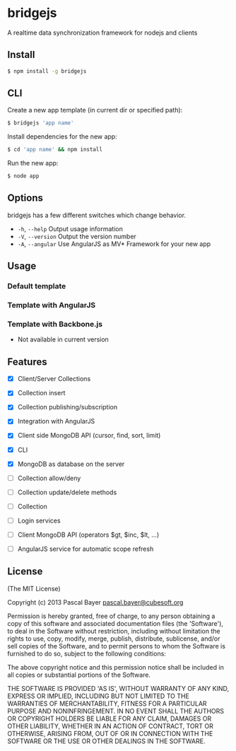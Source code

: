 bridgejs
========

A realtime data synchronization framework for nodejs and clients


Install
-------

``` bash
$ npm install -g bridgejs
```


CLI
---

Create a new app template (in current dir or specified path):
```bash
$ bridgejs 'app name'
```

Install dependencies for the new app:
```bash
$ cd 'app name' && npm install
```

Run the new app:
```bash
$ node app
```


Options
-------

bridgejs has a few different switches which change behavior.

- `-h`, `--help` Output usage information
- `-V`, `--version` Output the version number
- `-A`, `--angular` Use AngularJS as MV* Framework for your new app


Usage
-----

### Default template



### Template with AngularJS



### Template with Backbone.js

- Not available in current version


Features
--------

- [x] Client/Server Collections
- [x] Collection insert
- [x] Collection publishing/subscription
- [x] Integration with AngularJS
- [x] Client side MongoDB API (cursor, find, sort, limit)
- [x] CLI
- [x] MongoDB as database on the server
- [ ] Collection allow/deny
- [ ] Collection update/delete methods
- [ ] Collection
- [ ] Login services
- [ ] Client MongoDB API (operators $gt, $inc, $lt, ...)
- [ ] AngularJS service for automatic scope refresh


License
-------

(The MIT License)

Copyright (c) 2013 Pascal Bayer <pascal.bayer@cubesoft.org>

Permission is hereby granted, free of charge, to any person obtaining a copy of this software and associated documentation files (the 'Software'), to deal in the Software without restriction, including without limitation the rights to use, copy, modify, merge, publish, distribute, sublicense, and/or sell copies of the Software, and to permit persons to whom the Software is furnished to do so, subject to the following conditions:

The above copyright notice and this permission notice shall be included in all copies or substantial portions of the Software.

THE SOFTWARE IS PROVIDED 'AS IS', WITHOUT WARRANTY OF ANY KIND, EXPRESS OR IMPLIED, INCLUDING BUT NOT LIMITED TO THE WARRANTIES OF MERCHANTABILITY, FITNESS FOR A PARTICULAR PURPOSE AND NONINFRINGEMENT. IN NO EVENT SHALL THE AUTHORS OR COPYRIGHT HOLDERS BE LIABLE FOR ANY CLAIM, DAMAGES OR OTHER LIABILITY, WHETHER IN AN ACTION OF CONTRACT, TORT OR OTHERWISE, ARISING FROM, OUT OF OR IN CONNECTION WITH THE SOFTWARE OR THE USE OR OTHER DEALINGS IN THE SOFTWARE.